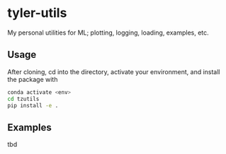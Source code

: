 # tyler-utils
My personal utilities for ML; plotting, logging, loading, examples, etc. 


## Usage

After cloning, cd into the directory, activate your environment, and install the package with 

```bash 
conda activate <env>
cd tzutils
pip install -e .
```

## Examples

tbd
